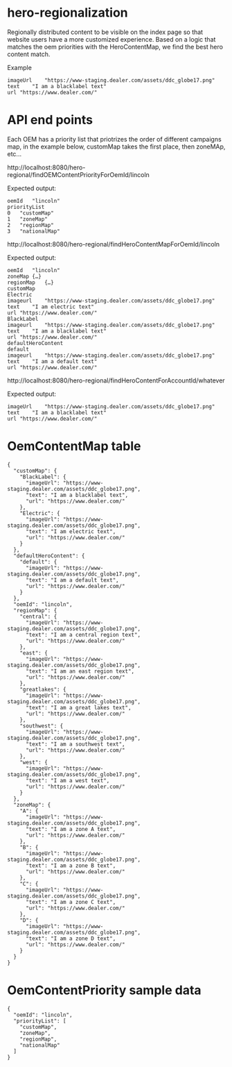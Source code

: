 # hero-regionalization
Regionally distributed content to be visible on the index page so that website users have a more customized experience. 
Based on a logic that matches the oem priorities with the HeroContentMap, we find the best hero content match.

Example

```	
imageUrl	"https://www-staging.dealer.com/assets/ddc_globe17.png"
text	"I am a blacklabel text"
url	"https://www.dealer.com/"

```

# API end points
Each OEM has a priority list that priotrizes the order of different campaigns map, in the example below, customMap takes the first place, then zoneMAp, etc... 

http://localhost:8080/hero-regional/findOEMContentPriorityForOemId/lincoln

Expected output:

```
oemId	"lincoln"
priorityList	
0	"customMap"
1	"zoneMap"
2	"regionMap"
3	"nationalMap"
```

http://localhost:8080/hero-regional/findHeroContentMapForOemId/lincoln

Expected output:

```
oemId	"lincoln"
zoneMap	{…}
regionMap	{…}
customMap	
Electric	
imageurl	"https://www-staging.dealer.com/assets/ddc_globe17.png"
text	"I am electric text"
url	"https://www.dealer.com/"
BlackLabel	
imageurl	"https://www-staging.dealer.com/assets/ddc_globe17.png"
text	"I am a blacklabel text"
url	"https://www.dealer.com/"
defaultHeroContent	
default	
imageurl	"https://www-staging.dealer.com/assets/ddc_globe17.png"
text	"I am a default text"
url	"https://www.dealer.com/"
```

http://localhost:8080/hero-regional/findHeroContentForAccountId/whatever

Expected output:

```	
imageUrl	"https://www-staging.dealer.com/assets/ddc_globe17.png"
text	"I am a blacklabel text"
url	"https://www.dealer.com/"
```

# OemContentMap table
```
{
  "customMap": {
    "BlackLabel": {
      "imageUrl": "https://www-staging.dealer.com/assets/ddc_globe17.png",
      "text": "I am a blacklabel text",
      "url": "https://www.dealer.com/"
    },
    "Electric": {
      "imageUrl": "https://www-staging.dealer.com/assets/ddc_globe17.png",
      "text": "I am electric text",
      "url": "https://www.dealer.com/"
    }
  },
  "defaultHeroContent": {
    "default": {
      "imageUrl": "https://www-staging.dealer.com/assets/ddc_globe17.png",
      "text": "I am a default text",
      "url": "https://www.dealer.com/"
    }
  },
  "oemId": "lincoln",
  "regionMap": {
    "central": {
      "imageUrl": "https://www-staging.dealer.com/assets/ddc_globe17.png",
      "text": "I am a central region text",
      "url": "https://www.dealer.com/"
    },
    "east": {
      "imageUrl": "https://www-staging.dealer.com/assets/ddc_globe17.png",
      "text": "I am an east region text",
      "url": "https://www.dealer.com/"
    },
    "greatlakes": {
      "imageUrl": "https://www-staging.dealer.com/assets/ddc_globe17.png",
      "text": "I am a great lakes text",
      "url": "https://www.dealer.com/"
    },
    "southwest": {
      "imageUrl": "https://www-staging.dealer.com/assets/ddc_globe17.png",
      "text": "I am a southwest text",
      "url": "https://www.dealer.com/"
    },
    "west": {
      "imageUrl": "https://www-staging.dealer.com/assets/ddc_globe17.png",
      "text": "I am a west text",
      "url": "https://www.dealer.com/"
    }
  },
  "zoneMap": {
    "A": {
      "imageUrl": "https://www-staging.dealer.com/assets/ddc_globe17.png",
      "text": "I am a zone A text",
      "url": "https://www.dealer.com/"
    },
    "B": {
      "imageUrl": "https://www-staging.dealer.com/assets/ddc_globe17.png",
      "text": "I am a zone B text",
      "url": "https://www.dealer.com/"
    },
    "C": {
      "imageUrl": "https://www-staging.dealer.com/assets/ddc_globe17.png",
      "text": "I am a zone C text",
      "url": "https://www.dealer.com/"
    },
    "D": {
      "imageUrl": "https://www-staging.dealer.com/assets/ddc_globe17.png",
      "text": "I am a zone D text",
      "url": "https://www.dealer.com/"
    }
  }
}
```

# OemContentPriority sample data 
```
{
  "oemId": "lincoln",
  "priorityList": [
    "customMap",
    "zoneMap",
    "regionMap",
    "nationalMap"
  ]
}
```
